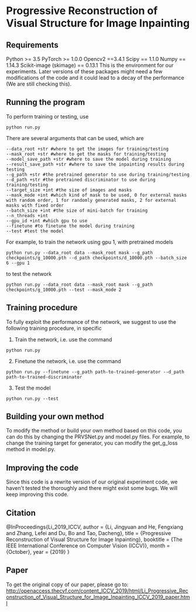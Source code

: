 # Progressive Reconstruction of Visual Structure for Image Inpainting
## Requirements
Python >= 3.5
PyTorch >= 1.0.0
Opencv2 ==3.4.1
Scipy == 1.1.0
Numpy == 1.14.3
Scikit-image (skimage) == 0.13.1
This is the environment for our experiments. Later versions of these packages might need a few modifications of the code and it could lead to a decay of the performance (We are still checking this).

## Running the program
To perform training or testing, use 
```
python run.py
```
There are several arguments that can be used, which are
```
--data_root +str #where to get the images for training/testing
--mask_root +str #where to get the masks for training/testing
--model_save_path +str #where to save the model during training
--result_save_path +str #where to save the inpainting results during testing
--g_path +str #the pretrained generator to use during training/testing
--d_path +str #the pretrained discriminator to use during training/testing
--target_size +int #the size of images and masks
--mask_mode +int #which kind of mask to be used, 0 for external masks with random order, 1 for randomly generated masks, 2 for external masks with fixed order
--batch_size +int #the size of mini-batch for training
--n_threads +int
--gpu_id +int #which gpu to use
--finetune #to finetune the model during training
--test #test the model
```
For example, to train the network using gpu 1, with pretrained models
```
python run.py --data_root data --mask_root mask --g_path checkpoints/g_10000.pth --d_path checkpoints/d_10000.pth --batch_size 6 --gpu 1
```
to test the network
```
python run.py --data_root data --mask_root mask --g_path checkpoints/g_10000.pth --test --mask_mode 2
```
## Training procedure
To fully exploit the performance of the network, we suggest to use the following training procedure, in specific
1. Train the network, i.e. use the command
```
python run.py
```
2. Finetune the network, i.e. use the command
```
python run.py --finetune --g_path path-to-trained-generator --d_path path-to-trained-discriminator
```
3. Test the model
```
python run.py --test
```
## Building your own method
To modify the method or build your own method based on this code, you can do this by changing the PRVSNet.py and model.py files.
For example, to change the training target for generator, you can modify the get_g_loss method in model.py.
## Improving the code
Since this code is a rewrite version of our original experiment code, we haven't tested the thoroughly and there might exist some bugs. We will keep improving this code.
## Citation
@InProceedings{Li_2019_ICCV,
author = {Li, Jingyuan and He, Fengxiang and Zhang, Lefei and Du, Bo and Tao, Dacheng},
title = {Progressive Reconstruction of Visual Structure for Image Inpainting},
booktitle = {The IEEE International Conference on Computer Vision (ICCV)},
month = {October},
year = {2019}
} 
## Paper
To get the original copy of our paper, please go to:
http://openaccess.thecvf.com/content_ICCV_2019/html/Li_Progressive_Reconstruction_of_Visual_Structure_for_Image_Inpainting_ICCV_2019_paper.html